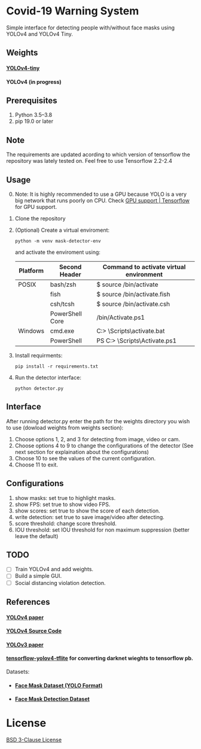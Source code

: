 # Covid-19 Warning System

Simple interface for detecting people with/without face masks using YOLOv4 and YOLOv4 Tiny.


## Weights

#### [YOLOv4-tiny]
#### YOLOv4 (in progress)



## Prerequisites

 1. Python 3.5–3.8
 2. pip 19.0 or later
   

## Note
The requirements are updated acording to which version of tensorflow the repository was lately tested on.
Feel free to use Tensorflow 2.2-2.4


## Usage

0. Note: It is highly recommended to use a GPU because YOLO is a very big network that runs poorly on CPU.
Check [GPU support | Tensorflow] for GPU support.

1. Clone the repository 

2. (Optional) Create a virtual enviroment:
    ```shell
    python -m venv mask-detector-env
    ```
    and activate the enviroment using:

    Platform | Second Header | Command to activate virtual environment
    ------------ | ------------- | -------------
    POSIX | bash/zsh | $ source <venv>/bin/activate
    || fish | $ source <venv>/bin/activate.fish
    || csh/tcsh | $ source <venv>/bin/activate.csh
    || PowerShell Core |  <venv>/bin/Activate.ps1
    Windows | cmd.exe | C:\> <venv>\Scripts\activate.bat
    || PowerShell | PS C:\> <venv>\Scripts\Activate.ps1


3. Install requirments:

    ```shell
    pip install -r requirements.txt
    ```

4. Run the detector interface:
    ```shell
    python detector.py
    ```

## Interface

After running detector\.py enter the path for the weights directory you wish to use (dowload weights from weights section):

1. Choose options 1, 2, and 3 for detecting from image, video or cam.
2. Choose options 4 to 9 to change the configurations of the detector (See next section for explaination about the configurations)
3. Choose 10 to see the values of the current configuration.
4. Choose 11 to exit.


## Configurations

1. show masks: set true to highlight masks.
2. show FPS: set true to show video FPS.
3. show scores: set true to show the score of each detection.
4. write detection: set true to save image/video after detecting.
5. score threshold: change score threshold. 
6. IOU threshold: set IOU threshold for non maximum suppression (better leave the default)

## TODO

* [ ] Train YOLOv4 and add weights.
* [ ] Build a simple GUI.
* [ ] Social distancing violation detection.

## References
#### [YOLOv4 paper]
#### [YOLOv4 Source Code]
#### [YOLOv3 paper]
#### [tensorflow-yolov4-tflite] for converting darknet wieghts to tensorflow pb.

Datasets:
* #### [Face Mask Dataset (YOLO Format)]
* #### [Face Mask Detection Dataset]

# License
[BSD 3-Clause License]

<!-- Links -->
[YOLOv4 paper]: <https://arxiv.org/abs/2004.10934>
[YOLOv4 Source Code]: <https://github.com/AlexeyAB/darknet>
[YOLOv3 paper]: <https://arxiv.org/abs/1804.02767>
[tensorflow-yolov4-tflite]: <https://github.com/hunglc007/tensorflow-yolov4-tflite>
[GPU support | Tensorflow]: <https://www.tensorflow.org/install/gpu>
[Face Mask Dataset (YOLO Format)]: <https://www.kaggle.com/aditya276/face-mask-dataset-yolo-format>
[Face Mask Detection Dataset]: <https://www.kaggle.com/wobotintelligence/face-mask-detection-dataset>
[YOLOv4-tiny]: <https://drive.google.com/uc?export=download&id=1Rw5CCOxRK52-nFLWKKBAxvKeniJxOr7z>
[BSD 3-Clause License]: <https://github.com/parot-99/Covid-19-Warning-System/blob/master/LICENSE>